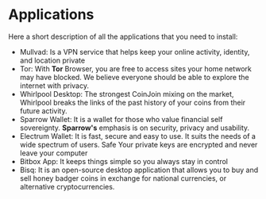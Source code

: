 # Applications
Here a short description of all the applications that you need to install:
- Mullvad: Is a VPN service that helps keep your online activity, identity, and location private
- Tor: With **Tor** Browser, you are free to access sites your home network may have blocked. We believe everyone should be able to explore the internet with privacy.
- Whirlpool Desktop: The strongest CoinJoin mixing on the market, Whirlpool breaks the links of the past history of your coins from their future activity.
- Sparrow Wallet: It is a wallet for those who value financial self sovereignty. **Sparrow's** emphasis is on security, privacy and usability.
- Electrum Wallet: It is fast, secure and easy to use. It suits the needs of a wide spectrum of users. Safe Your private keys are encrypted and never leave your computer
- Bitbox App: It keeps things simple so you always stay in control
- Bisq: It is an open-source desktop application that allows you to buy and sell honey badger coins in exchange for national currencies, or alternative cryptocurrencies.